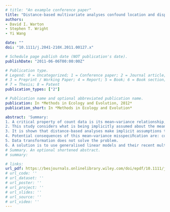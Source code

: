 ```yaml
---
# title: "An example conference paper"
title: "Distance-based multivariate analyses confound location and dispersion effects"
authors:
- David I. Warton
- Stephen T. Wright
- Yi Wang

date: ""
doi: "10.1111/j.2041-210X.2011.00127.x"

# Schedule page publish date (NOT publication's date).
publishDate: "2011-06-06T00:00:00Z"

# Publication type.
# Legend: 0 = Uncategorized; 1 = Conference paper; 2 = Journal article;
# 3 = Preprint / Working Paper; 4 = Report; 5 = Book; 6 = Book section;
# 7 = Thesis; 8 = Patent
publication_types: ["2"]

# Publication name and optional abbreviated publication name.
publication: In *Methods in Ecology and Evolution, 2012*
publication_short: In *Methods in Ecology and Evolution*

abstract: 'Summary: 
1. A critical property of count data is its mean–variance relationship, yet this is rarely considered inmultivariate analysis in ecology. 
2. This study considers what is being implicitly assumed about the mean–variance relationship indistance-based analyses – multivariate analyses based on a matrix of pairwise distances – and whatthe eﬀect is of any misspeciﬁcation of the mean–variance relationship. 
3. It is shown that distance-based analyses make implicit assumptions that are typically out-of-stepwith what is observed in real data, which has major consequences. 
4. Potential consequences of this mean–variance misspeciﬁcation are: confounding location anddispersion eﬀects in ordinations; misleading results when trying to identify taxa in which an eﬀect isexpressed; failure to detect a multivariate eﬀect unless it is expressed in high-variance taxa. 
5. Data transformation does not solve the problem. 
6. A solution is to use generalised linear models and their recent multivariate generalisations, whichis shown here to have desirable properties.'
# Summary. An optional shortened abstract.
# summary: 

# links: 
url_pdf: https://besjournals.onlinelibrary.wiley.com/doi/epdf/10.1111/j.2041-210X.2011.00127.x
# url_code: ''
# url_dataset: ''
# url_poster: ''
# url_project: ''
# url_slides: ''
# url_source: ''
# url_video: ''
---
```

